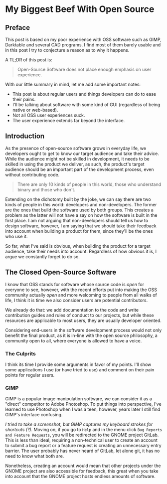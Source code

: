 # My Biggest Beef With Open Source

## Preface

This post is based on my poor experience with OSS software such as GIMP, Darktable and several CAD programs.
I find most of them barely usable and in this post I try to conjecture a reason as to why it happens.

A TL;DR of this post is:

> Open-Source Software does not place enough emphasis on user experience.

With our little summary in mind, let me add some important notes:

- This post is about regular users and things developers can do to ease their pains.
- I'll be talking about software with some kind of GUI (regardless of being native or web-based).
- Not all OSS user experiences suck.
- The user experience extends far beyond the interface.

## Introduction

As the presence of open-source software grows in everyday life,
we developers ought to get to know our target audience and take their advice.
While the audience might not be skilled in development, it needs to be skilled in using the product we deliver,
as such, the product's target audience should be an important part of the development process,
even without contributing code.

> There are only 10 kinds of people in this world, those who understand binary and those who don't.

Extending on the dichotomy built by the joke, we can say there are two kinds of people in this world:
developers and non-developers.
The former are the ones that build the software used by both groups.
This creates a problem as the latter will not have a say on how the software is built in the first place.
I am not arguing that non-developers should tell us how to design software,
however, I am saying that we should take their feedback into account when building a product for them,
since they'll be the ones who use it.

So far, what I've said is obvious, when building the product for a target audience, take their needs into account.
Regardless of how obvious it is, I argue we constantly forget to do so.

## The Closed Open-Source Software

I know that OSS stands for software whose source code is *open* for everyone to see,
however, with the recent efforts put into making the OSS community actually *open* and more welcoming
to people from all walks of life,
I think it is time we also consider users are potential contributors.

We already do that: we add documentation to the code
and write contribution guides and rules of conduct to our projects,
but while these resources are applicable to most users,
they are usually developer oriented.

Considering end-users in the software development process would not only benefit the final product,
as it is in-line with the open source philosophy, a community open to all,
where everyone is allowed to have a voice.

### The Culprits

I think its time I provide some arguments in favor of my points.
I'll show some applications I use (or have tried to use) and comment on their pain points for regular users.

### GIMP

GIMP is a popular image manipulation software, we can consider it as a "direct" competitor to Adobe Photoshop.
To put things into perspective, I've learned to use Photoshop when I was a teen,
however, years later I still find GIMP's interface confusing.

*I tried to take a screenshot, but GIMP captures my keyboard strokes for shortcuts (?).*
Moving on, if you go to `Help` and in the menu click `Bug Reports and Feature Requests`,
you will be redirected to the GNOME project GitLab.
This is less than ideal, requiring a non-technical user to create an account to submit a bug report
or a feature request is creating an unnecessary entry barrier.
The user probably has never heard of GitLab, let alone git, it has no need to know what both are.

Nonetheless, creating an account would mean that
other projects under the GNOME project are also accessible for feedback,
this great when you take into account that the GNOME project hosts endless amounts of software.

